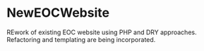 # NewEOCWebsite
REwork of existing EOC website using PHP and DRY approaches.  Refactoring and templating are being incorporated.
